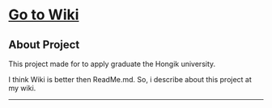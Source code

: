 # [Go to Wiki](https://github.com/B477042/GraduationProject/wiki)
## About Project

This project made for to apply graduate the Hongik university.

I think Wiki is better then ReadMe.md. So, i describe about this project at my wiki.


---

